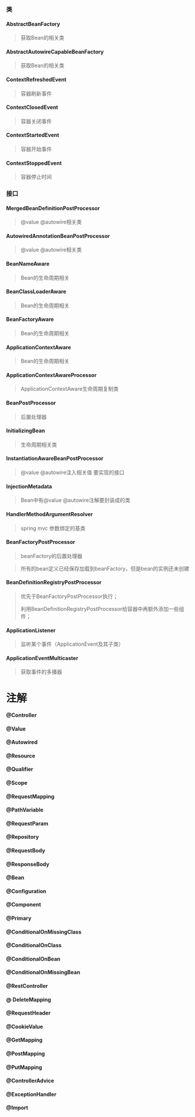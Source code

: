 ### 类



#### AbstractBeanFactory  

> 获取Bean的相关类

#### AbstractAutowireCapableBeanFactory

> 获取Bean的相关类

#### ContextRefreshedEvent

> 容器刷新事件

####  ContextClosedEvent

> 容器关闭事件

####  ContextStartedEvent

> 容器开始事件

#### ContextStoppedEvent

> 容器停止时间



### 接口





#### MergedBeanDefinitionPostProcessor

> @value  @autowire相关类

#### AutowiredAnnotationBeanPostProcessor

> @value  @autowire相关类

#### BeanNameAware

> Bean的生命周期相关

#### BeanClassLoaderAware

> Bean的生命周期相关

#### BeanFactoryAware

> Bean的生命周期相关

#### ApplicationContextAware

> Bean的生命周期相关

#### ApplicationContextAwareProcessor

> ApplicationContextAware生命周期复制类

#### BeanPostProcessor

> 后置处理器

#### InitializingBean

> 生命周期相关类

#### InstantiationAwareBeanPostProcessor

> @value  @autowire注入相关值 要实现的接口

#### InjectionMetadata

> Bean中有@value  @autowire注解要封装成的类

#### HandlerMethodArgumentResolver

> spring mvc 参数绑定的基类



#### BeanFactoryPostProcessor

> beanFactory的后置处理器

> 所有的bean定义已经保存加载到beanFactory，但是bean的实例还未创建

#### BeanDefinitionRegistryPostProcessor

> 优先于BeanFactoryPostProcessor执行；
>
> 利用BeanDefinitionRegistryPostProcessor给容器中再额外添加一些组件；



#### ApplicationListener

> 监听某个事件（ApplicationEvent及其子类）

#### ApplicationEventMulticaster

> 获取事件的多播器

# 注解

#### @Controller

#### @Value

#### @Autowired

#### @Resource

#### @Qualifier

#### @Scope

#### @RequestMapping

#### @PathVariable

#### @RequestParam

#### @Repository

#### @RequestBody

#### @ResponseBody

#### @Bean

#### @Configuration

#### @Component

#### @Primary

#### @ConditionalOnMissingClass

#### @ConditionalOnClass

#### @ConditionalOnBean

#### @ConditionalOnMissingBean

#### @RestController

#### @ DeleteMapping

#### @RequestHeader

#### @CookieValue

#### @GetMapping

#### @PostMapping

####  @PutMapping

#### @ControllerAdvice

#### @ExceptionHandler

#### @Import

